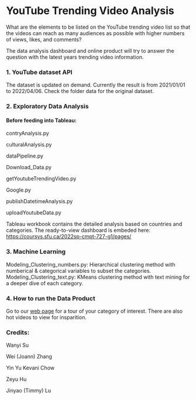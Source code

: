 # YouTube Trending Video Analysis
What are the elements to be listed on the YouTube trending video list so that the videos can reach as many audiences as possible with higher numbers of views, likes, and comments?

The data analysis dashboard and online product will try to answer the question with the latest years trending video information.

### 1. YouTube dataset API
The dataset is updated on demand. Currently the result is from 2021/01/01 to 2022/04/06. 
Check the folder data for the original dataset. 


### 2. Exploratory Data Analysis
#### Before feeding into Tableau:
contryAnalysis.py

culturalAnalysis.py

dataPipeline.py

Download_Data.py

getYoutubeTrendingVideo.py

Google.py

publishDatetimeAnalysis.py

uploadYoutubeData.py

Tableau workbook contains the detailed analysis based on countries and categories. The ready-to-view dashboard is embeded here: https://coursys.sfu.ca/2022sp-cmpt-727-g1/pages/

### 3. Machine Learning
Modeling_Clustering_numbers.py: Hierarchical clustering method with numberical & categorical variables to subset the categories. 
Modeling_Clustering_text.py: KMeans clustering method with text mining for a deeper dive of each category. 


### 4. How to run the Data Product
Go to our [web page](https://coursys.sfu.ca/2022sp-cmpt-727-g1/pages/) for a tour of your category of interest. There are also hot videos to view for insparition. 


### Credits:
Wanyi Su

Wei (Joann) Zhang

Yin Yu Kevani Chow

Zeyu Hu

Jinyao (Timmy) Lu
